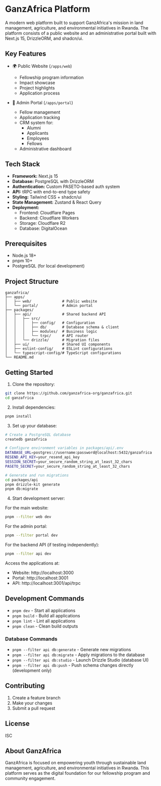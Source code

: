 # GanzAfrica Platform

A modern web platform built to support GanzAfrica's mission in land management, agriculture, and environmental initiatives in Rwanda. The platform consists of a public website and an administrative portal built with Next.js 15, DrizzleORM, and shadcn/ui.

## Key Features

- 🌍 Public Website (`/apps/web`)
    - Fellowship program information
    - Impact showcase
    - Project highlights
    - Application process

- 🔐 Admin Portal (`/apps/portal`)
    - Fellow management
    - Application tracking
    - CRM system for:
        - Alumni
        - Applicants
        - Employees
        - Fellows
    - Administrative dashboard

## Tech Stack

- **Framework:** Next.js 15
- **Database:** PostgreSQL with DrizzleORM
- **Authentication:** Custom PASETO-based auth system
- **API:** tRPC with end-to-end type safety
- **Styling:** Tailwind CSS + shadcn/ui
- **State Management:** Zustand & React Query
- **Deployment:**
    - Frontend: Cloudflare Pages
    - Backend: Cloudflare Workers
    - Storage: Cloudflare R2
    - Database: DigitalOcean

## Prerequisites

- Node.js 18+
- pnpm 10+
- PostgreSQL (for local development)

## Project Structure

```
ganzafrica/
├── apps/
│   ├── web/              # Public website
│   └── portal/           # Admin portal
├── packages/
│   ├── api/              # Shared backend API
│   │   ├── src/
│   │   │   ├── config/   # Configuration
│   │   │   ├── db/       # Database schema & client
│   │   │   ├── modules/  # Business logic
│   │   │   └── trpc/     # API router
│   │   └── drizzle/      # Migration files
│   ├── ui/               # Shared UI components
│   ├── eslint-config/    # ESLint configurations
│   └── typescript-config/# TypeScript configurations
└── README.md
```

## Getting Started

1. Clone the repository:
```bash
git clone https://github.com/ganzafrica-org/ganzafrica.git
cd ganzafrica
```

2. Install dependencies:
```bash
pnpm install
```

3. Set up your database:
```bash
# Create a PostgreSQL database
createdb ganzafrica

# Configure environment variables in packages/api/.env
DATABASE_URL=postgres://username:password@localhost:5432/ganzafrica
RESEND_API_KEY=your_resend_api_key
SESSION_SECRET=your_secure_random_string_at_least_32_chars
PASETO_SECRET=your_secure_random_string_at_least_32_chars

# Generate and run migrations
cd packages/api
pnpm drizzle-kit generate
pnpm db:migrate
```

4. Start development server:

For the main website:
```bash
pnpm --filter web dev
```

For the admin portal:
```bash
pnpm --filter portal dev
```

For the backend API (if testing independently):
```bash
pnpm --filter api dev
```

Access the applications at:
- Website: http://localhost:3000
- Portal: http://localhost:3001
- API: http://localhost:3001/api/trpc

## Development Commands

- `pnpm dev` - Start all applications
- `pnpm build` - Build all applications
- `pnpm lint` - Lint all applications
- `pnpm clean` - Clean build outputs

### Database Commands

- `pnpm --filter api db:generate` - Generate new migrations
- `pnpm --filter api db:migrate` - Apply migrations to the database
- `pnpm --filter api db:studio` - Launch Drizzle Studio (database UI)
- `pnpm --filter api db:push` - Push schema changes directly (development only)

## Contributing

1. Create a feature branch
2. Make your changes
3. Submit a pull request

## License

ISC

## About GanzAfrica

GanzAfrica is focused on empowering youth through sustainable land management, agriculture, and environmental initiatives in Rwanda. This platform serves as the digital foundation for our fellowship program and community engagement.